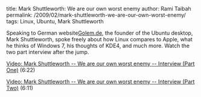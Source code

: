 title: Mark Shuttleworth: We are our own worst enemy
author: Rami Taibah 
permalink: /2009/02/mark-shuttleworth-we-are-our-own-worst-enemy/
tags: Linux, Ubuntu, Mark Shuttleworth 

Speaking to German website[Golem.de](http://video.golem.de/list/mark_shuttleworth_-_we_are_our_own_worst_enemy.html), the founder of the Ubuntu desktop, Mark Shuttleworth, spoke freely about how Linux compares to Apple, what he thinks of Windows 7, his thoughts of KDE4, and much more. Watch the two part interview after the jump.

[Video: Mark Shuttleworth -- We are our own worst enemy -- Interview (Part One)](http://video.golem.de/desktop-applikationen/1875/mark-shuttleworth-interview-(part-one).html) (6:22)

[Video: Mark Shuttleworth -- We are our own worst enemy -- Interview (Part Two)](http://video.golem.de/desktop-applikationen/1876/mark-shuttleworth-interview-(part-two).html) (6:11)
